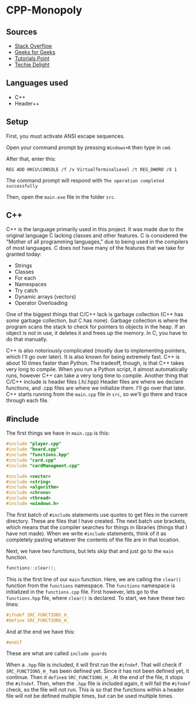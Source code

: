 # CPP-Monopoly

## Sources

* [Stack Overflow](https://stackoverflow.com/)
* [Geeks for Geeks](https://www.geeksforgeeks.org/)
* [Tutorials Point](https://www.tutorialspoint.com/index.htm)
* [Techie Delight](https://www.techiedelight.com/)

## Languages used

* C++
* Header++

## Setup

First, you must activate ANSI escape sequences.

Open your command prompt by pressing `Windows+R` then type in `cmd`.

After that, enter this:

`REG ADD HKCU\CONSOLE /f /v VirtualTerminalLevel /t REG_DWORD /d 1`

The command prompt will respond with `The operation completed successfully`

Then, open the `main.exe` file in the folder `src`.

## C++

C++ is the language primarily used in this project.
It was made due to the original language C lacking classes and other features.
C is considered the "Mother of all programming languages," due to being used in the compilers of most languages.
C does not have many of the features that we take for granted today:

* Strings
* Classes
* For each
* Namespaces
* Try catch
* Dynamic arrays (vectors)
* Operator Overloading

One of the biggest things that C/C++ lack is garbage collection (C++ has *some* garbage collection, but C has none).
Garbage collection is where the program scans the stack to check for pointers to objects in the heap.
If an object is not in use, it deletes it and frees up the memory.
In C, you have to do that manually.

C++ is also notoriously complicated (mostly due to implementing pointers, which I'll go over later).
It is also known for being extremely fast.
C++ is about 10 times faster than Python.
The tradeoff, though, is that C++ takes very long to compile.
When you run a Python script, it almost automatically runs, however C++ can take a very long time to compile.
Another thing that C/C++ include is header files (.h/.hpp)
Header files are where we declare functions, and .cpp files are where we initialize them.
I'll go over that later.
C++ starts running from the `main.cpp` file in `src`, so we'll go there and trace through each file.

## #include

The first things we have in `main.cpp` is this:

``` cpp
#include "player.cpp"
#include "board.cpp"
#include "functions.hpp"
#include "card.cpp"
#include "cardManagment.cpp"

#include <vector>
#include <string>
#include <algorithm>
#include <chrono>
#include <thread>
#include <windows.h>
```

The first batch of `#include` statements use quotes to get files in the current directory.
These are files that I have created.
The next batch use brackets, which means that the compiler searches for things in libraries (things that I have not made).
When we write `#include` statements, think of it as completely pasting whatever the contents of the file are in that location.

Next, we have two functions, but lets skip that and just go to the `main` function.

``` cpp
functions::clear();
```

This is the first line of our `main` function.
Here, we are calling the `clear()` function from the `functions` namespace.
The `functions` namespace is initialized in the `functions.cpp` file.
First however, lets go to the `functions.hpp` file, where `clear()` is declared.
To start, we have these two lines:

``` cpp
#ifndef SRC_FUNCTIONS_H_
#define SRC_FUNCTIONS_H_
```

And at the end we have this:

``` cpp
#endif
```

These are what are called `include guards`

When a `.hpp` file is included, it will first run the `#ifndef`.
That will check if `SRC_FUNCTIONS_H_` has been defined yet.
Since it has not been defined yet, it continue.
Then it `define`s `SRC_FUNCTIONS_H_`.
At the end of the file, it stops the `#ifndef`.
Then, when the `.hpp` file is included again, it will fail the `#ifndef` check, so the file will not run.
This is so that the functions within a header file will not be defined multiple times, but can be used multiple times.
